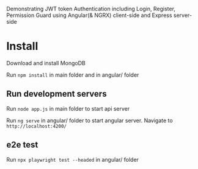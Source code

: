 Demonstrating JWT token Authentication including Login, Register, Permission Guard using Angular(& NGRX) client-side and Express server-side 


# Install

Download and install MongoDB

Run `npm install` in main folder and in angular/ folder

## Run development servers

Run `node app.js` in main folder to start api server  

Run `ng serve` in angular/ folder to start angular server. 
Navigate to `http://localhost:4200/`

## e2e test

Run `npx playwright test --headed` in angular/ folder

